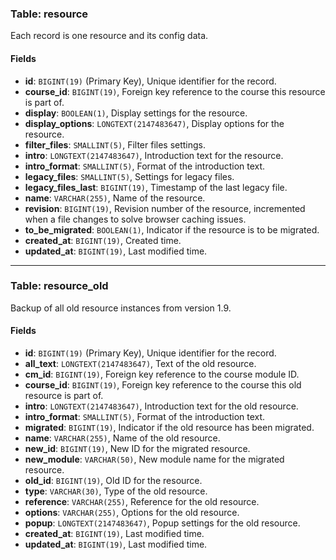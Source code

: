 ### Table: resource

Each record is one resource and its config data.

#### Fields

- **id**: `BIGINT(19)` (Primary Key), Unique identifier for the record.
- **course_id**: `BIGINT(19)`, Foreign key reference to the course this resource is part of.
- **display**: `BOOLEAN(1)`, Display settings for the resource.
- **display_options**: `LONGTEXT(2147483647)`, Display options for the resource.
- **filter_files**: `SMALLINT(5)`, Filter files settings.
- **intro**: `LONGTEXT(2147483647)`, Introduction text for the resource.
- **intro_format**: `SMALLINT(5)`, Format of the introduction text.
- **legacy_files**: `SMALLINT(5)`, Settings for legacy files.
- **legacy_files_last**: `BIGINT(19)`, Timestamp of the last legacy file.
- **name**: `VARCHAR(255)`, Name of the resource.
- **revision**: `BIGINT(19)`, Revision number of the resource, incremented when a file changes to solve browser caching issues.
- **to_be_migrated**: `BOOLEAN(1)`, Indicator if the resource is to be migrated.
- **created_at**: `BIGINT(19)`, Created time.
- **updated_at**: `BIGINT(19)`, Last modified time.

---

### Table: resource_old

Backup of all old resource instances from version 1.9.

#### Fields

- **id**: `BIGINT(19)` (Primary Key), Unique identifier for the record.
- **all_text**: `LONGTEXT(2147483647)`, Text of the old resource.
- **cm_id**: `BIGINT(19)`, Foreign key reference to the course module ID.
- **course_id**: `BIGINT(19)`, Foreign key reference to the course this old resource is part of.
- **intro**: `LONGTEXT(2147483647)`, Introduction text for the old resource.
- **intro_format**: `SMALLINT(5)`, Format of the introduction text.
- **migrated**: `BIGINT(19)`, Indicator if the old resource has been migrated.
- **name**: `VARCHAR(255)`, Name of the old resource.
- **new_id**: `BIGINT(19)`, New ID for the migrated resource.
- **new_module**: `VARCHAR(50)`, New module name for the migrated resource.
- **old_id**: `BIGINT(19)`, Old ID for the resource.
- **type**: `VARCHAR(30)`, Type of the old resource.
- **reference**: `VARCHAR(255)`, Reference for the old resource.
- **options**: `VARCHAR(255)`, Options for the old resource.
- **popup**: `LONGTEXT(2147483647)`, Popup settings for the old resource.
- **created_at**: `BIGINT(19)`, Last modified time.
- **updated_at**: `BIGINT(19)`, Last modified time.
